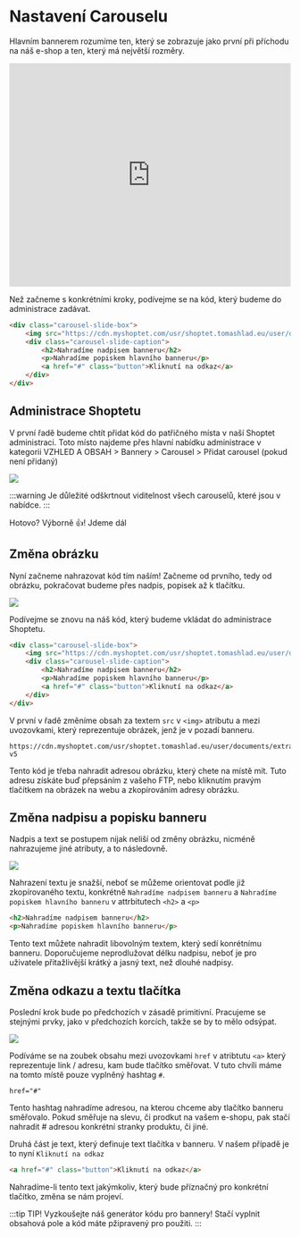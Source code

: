 # Nastavení Carouselu


Hlavním bannerem rozumíme ten, který se zobrazuje jako první při příchodu na náš e-shop a ten, který má největší rozměry.

<iframe 
    width="100%" 
    height="400" 
    src="https://www.youtube.com/embed/qhgvgkP6yzA"
    frameborder="0" 
    allow="accelerometer; 
    autoplay; 
    encrypted-media; 
    gyroscope; 
    picture-in-picture" 
    allowfullscreen>
</iframe>

Než začneme s konkrétními kroky, podívejme se na kód, který budeme do administrace zadávat.

```html
<div class="carousel-slide-box">
    <img src="https://cdn.myshoptet.com/usr/shoptet.tomashlad.eu/user/documents/extras/opal/img/slide1.png?v5">
    <div class="carousel-slide-caption">
        <h2>Nahradíme nadpisem banneru</h2>
        <p>Nahradíme popiskem hlavního banneru</p>
        <a href="#" class="button">Kliknutí na odkaz</a>
    </div>
</div>
```

## Administrace Shoptetu

V první řadě budeme chtít přidat kód do patřičného místa v naší Shoptet administraci. Toto místo najdeme přes hlavní nabídku administrace v kategorii VZHLED A OBSAH > Bannery > Carousel > Přidat carousel (pokud není přidaný)

<img src="https://alexborecky.com/images/shoptet/carousel-main.png">

:::warning 
Je důležité odškrtnout viditelnost všech carouselů, které jsou v nabídce.
:::

Hotovo? Výborně 👍! Jdeme dál

## Změna obrázku

Nyní začneme nahrazovat kód tím naším! Začneme od prvního, tedy od obrázku, pokračovat budeme přes nadpis, popisek až k tlačítku.

<img src="https://alexborecky.com/images/shoptet/carousel-image.png">

Podívejme se znovu na náš kód, který budeme vkládat do administrace Shoptetu.

```html
<div class="carousel-slide-box">
    <img src="https://cdn.myshoptet.com/usr/shoptet.tomashlad.eu/user/documents/extras/opal/img/slide1.png?v5">
    <div class="carousel-slide-caption">
        <h2>Nahradíme nadpisem banneru</h2>
        <p>Nahradíme popiskem hlavního banneru</p>
        <a href="#" class="button">Kliknutí na odkaz</a>
    </div>
</div>
```

V první v řadě změníme obsah za textem `src` v `<img>` atributu a mezi uvozovkami, který reprezentuje obrázek, jenž je v pozadí banneru.

```
https://cdn.myshoptet.com/usr/shoptet.tomashlad.eu/user/documents/extras/opal/img/slide1.png?v5
```

Tento kód je třeba nahradit adresou obrázku, který chete na místě mít. Tuto adresu získáte buď přepsáním z vašeho FTP, nebo kliknutím pravým tlačítkem na obrázek na webu a zkopírováním adresy obrázku.


## Změna nadpisu a popisku banneru

Nadpis a text se postupem nijak neliší od změny obrázku, nicméně nahrazujeme jiné atributy, a to následovně.

<img src="https://alexborecky.com/images/shoptet/carousel-text.png">

Nahrazení textu je snažší, neboť se můžeme orientovat podle již zkopírovaného textu, konkrétně `Nahradíme nadpisem banneru` a `Nahradíme popiskem hlavního banneru` v attrbitutech `<h2>` a `<p>`

```html
<h2>Nahradíme nadpisem banneru</h2>
<p>Nahradíme popiskem hlavního banneru</p>
```
Tento text můžete nahradit libovolným textem, který sedí konrétnímu banneru. Doporučujeme neprodlužovat délku nadpisu, neboť je pro uživatele přitažlivější krátký a jasný text, než dlouhé nadpisy.


## Změna odkazu a textu tlačítka
Poslední krok bude po předchozích v zásadě primitivní. Pracujeme se stejnými prvky, jako v předchozích korcích, takže se by to mělo odsýpat.

<img src="https://alexborecky.com/images/shoptet/carousel-text.png">

Podíváme se na zoubek obsahu mezi uvozovkami `href` v atribtutu `<a>` který reprezentuje link / adresu, kam bude tlačítko směřovat. V tuto chvíli máme na tomto místě pouze vyplněný hashtag `#`.

```
href="#"
```

Tento hashtag nahradíme adresou, na kterou chceme aby tlačítko banneru směřovalo. Pokud směřuje na slevu, či prodkut na vašem e-shopu, pak stačí nahradit # adresou konkrétní stranky produktu, či jiné.

Druhá část je text, který definuje text tlačítka v banneru. V našem případě je to nyní `Kliknutí na odkaz`

```html
<a href="#" class="button">Kliknutí na odkaz</a>
```

Nahradíme-li tento text jakýmkoliv, který bude příznačný pro konkrétní tlačítko, změna se nám projeví.

:::tip
TIP! Vyzkoušejte náš generátor kódu pro bannery! Stačí vyplnit obsahová pole a kód máte pžipravený pro použiti.
:::